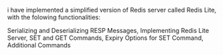 i have implemented a simplified version of Redis server called Redis Lite, with the folowing functionalities:

Serializing and Deserializing RESP Messages,
Implementing Redis Lite Server,
SET and GET Commands,
Expiry Options for SET Command,
Additional Commands

